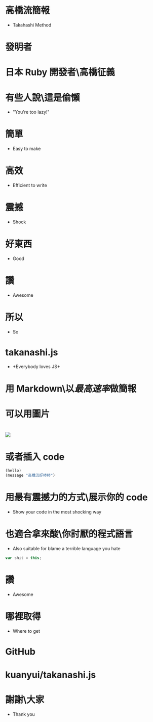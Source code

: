 # 高橋流簡報
- Takahashi Method
# 發明者
# 日本 Ruby 開發者\\高橋征義
# 有些人說\\這是偷懶
- "You're too lazy!"
# 簡單
- Easy to make
# 高效
- Efficient to write
# 震撼
- Shock
# 好東西
- Good
# 讚
- Awesome
# 所以
- So
# takanashi.js
- +Everybody loves JS+
# 用 Markdown\\以*最高速率*做簡報
# 可以用**圖片**
# ![](/images/unit_tests_paseed.jpg)
# 或者插入 code
```lisp
(hello)
(message "高橋流好棒棒")
```
# 用最有震撼力的方式\\展示你的 code
- Show your code in the most shocking way
# 也適合拿來酸\\你討厭的程式語言
- Also suitable for blame a terrible language you hate
```js
var shit = this;
```
# 讚
- Awesome
# 哪裡取得
- Where to get
# GitHub
# kuanyui/takanashi.js
# 謝謝\\大家
- Thank you
